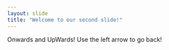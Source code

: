 ```yaml
---
layout: slide
title: "Welcome to our second slide!"
---
```


Onwards and UpWards!
Use the left arrow to go back!
